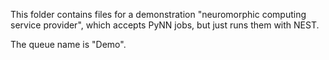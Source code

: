 This folder contains files for a demonstration "neuromorphic computing service provider",
which accepts PyNN jobs, but just runs them with NEST.

The queue name is "Demo".
